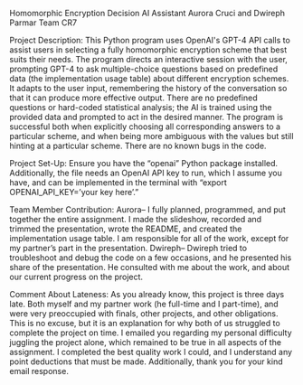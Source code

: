 Homomorphic Encryption Decision AI Assistant
Aurora Cruci and Dwireph Parmar
Team CR7

Project Description:
This Python program uses OpenAI's GPT-4 API calls to assist users in selecting a fully
homomorphic encryption scheme that best suits their needs. The program directs an interactive
session with the user, prompting GPT-4 to ask multiple-choice questions based on predefined
data (the implementation usage table) about different encryption schemes. It adapts to the user
input, remembering the history of the conversation so that it can produce more effective output.
There are no predefined questions or hard-coded statistical analysis; the AI is trained using the
provided data and prompted to act in the desired manner. The program is successful both when
explicitly choosing all corresponding answers to a particular scheme, and when being more
ambiguous with the values but still hinting at a particular scheme. There are no known bugs in
the code.

Project Set-Up:
Ensure you have the “openai” Python package installed. Additionally, the file needs an OpenAI
API key to run, which I assume you have, and can be implemented in the terminal with “export
OPENAI_API_KEY=’your key here’.”

Team Member Contribution:
Aurora– I fully planned, programmed, and put together the entire assignment. I made the
slideshow, recorded and trimmed the presentation, wrote the README, and created the
implementation usage table. I am responsible for all of the work, except for my partner’s part in
the presentation.
Dwireph– Dwireph tried to troubleshoot and debug the code on a few occasions, and he
presented his share of the presentation. He consulted with me about the work, and about our
current progress on the project.

Comment About Lateness:
As you already know, this project is three days late. Both myself and my partner work (he
full-time and I part-time), and were very preoccupied with finals, other projects, and other
obligations. This is no excuse, but it is an explanation for why both of us struggled to complete
the project on time. I emailed you regarding my personal difficulty juggling the project alone,
which remained to be true in all aspects of the assignment. I completed the best quality work I
could, and I understand any point deductions that must be made. Additionally, thank you for your
kind email response.
